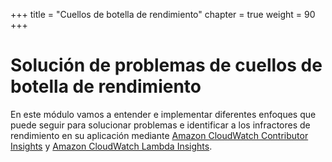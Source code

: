 +++
title = "Cuellos de botella de rendimiento"
chapter = true
weight = 90
+++

# Solución de problemas de cuellos de botella de rendimiento

En este módulo vamos a entender e implementar diferentes enfoques que puede seguir para solucionar problemas e identificar a los infractores de rendimiento en su aplicación mediante [Amazon CloudWatch Contributor Insights](https://docs.aws.amazon.com/AmazonCloudWatch/latest/monitoring/ContributorInsights.html) y [Amazon CloudWatch Lambda Insights](https://docs.aws.amazon.com/lambda/latest/dg/monitoring-insights.html).